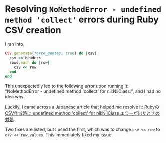 # Resolving `NoMethodError - undefined method 'collect'` errors during Ruby CSV creation

I ran into 

```rb
CSV.generate(force_quotes: true) do |csv|
  csv << headers
  rows.each do |row|
    csv << row
  end
end
```

This unexpectedly led to the following error upon running it: "NoMethodError - undefined method 'collect' for nil:NilClass:", and I had no idea why.

Luckily, I came across a Japanese article that helped me resolve it: [RubyのCSV作成時に undefined method 'collect' for nil:NilClass エラーが出たときの対処](https://qiita.com/daik/items/542c63741f3a7aede208).

Two fixes are listed, but I used the first, which was to change `csv << row` to `csv << row.values`. This immediately fixed my issue.
